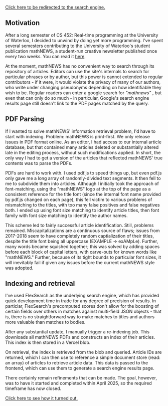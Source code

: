 [Click here to be redirected to the search engine.](https://mathnews-search.river-stanley.me/)

## Motivation

After a long semester of CS 452: Real-time programming at the University of Waterloo, I decided to unwind by doing yet more programming. I've spent several semesters contributing to the University of Waterloo's student publication mathNEWS, a student-run creative newsletter published once every two weeks. You can read it [here](https://mathnews.uwaterloo.ca/).

At the moment, mathNEWS has no convenient way to search through its repository of articles. Editors can use the site's internals to search for particular phrases or by author, but this power is cannot extended to regular contributors - if it were, it would violate the privacy of many of our authors, who write under changing pseudonyms depending on how identifiable they wish to be. Regular readers can enter a google search for _"mathnews" <query here>_, but even that can only do so much - in particular, Google's search engine results page still doesn't link to the PDF pages matched by the query.

## PDF Parsing

If I wanted to solve mathNEWS' information retrieval problem, I'd have to start with indexing. Problem: mathNEWS is print-first. We only release issues in PDF format online. As an editor, I had access to our internal article database, but that contained many articles deleted or substantially altered late in the editing process, without such modifications applied. In short, the only way I had to get a version of the articles that reflected mathNEWS' true contents was to parse the PDFs.

PDFs are hard to work with. I used pdf.js to speed things up, but even pdf.js only gave me a long array of randomly-divided text segments. It then fell to me to subdivide them into articles. Although I initially took the approach of font-matching, using the "mathNEWS" logo at the top of the page as a consistent reference for the title font (since the internal font name provided by pdf.js changed on each page), this fell victim to various problems of mismatching to the titles, with too many false positives and false negatives both. I ended up using font size matching to identify article titles, then font family with font size matching to identify the author names.

This scheme led to fairly successful article identification. Still, problems remained. Miscapitalizations are a continuous source of flaws; issues from 2017-2018 seem to have completely random captialization of their titles, despite the title font being all uppercase (EXAMPLE -> exAMpLe). Further, many words became squished together; this was solved by adding spaces before each block of capital letters, with carve-outs for known words like "mathNEWS." Further, because of its tight bounds to particular font sizes, it will inevitably fail if given any issues before the current mathNEWS style was adopted.

## Indexing and retrieval

I've used FlexSearch as the underlying search engine, which has provided quick development time in trade for any degree of precision of results. In particlar, FlexSearch's precomputed scores don't allow for the boosting of certain fields over others in matches against multi-field JSON objects - that is, there is no straightforward way to make matches to titles and authors more valuable than matches to bodies. 

After any substantial update, I manually trigger a re-indexing job. This downloads all mathNEWS PDFs and constructs an index of their articles. This index is then stored in a Vercel blob.

On retrieval, the index is retrieved from the blob and queried. Article IDs are returned, which I can then use to reference a simple document store (read: an array) of articles to retrieve article data. This data is passed to the frontend, which can use them to generate a search engine results page.

There certainly remain refinements that can be made. The goal, however, was to have it started and completed within April 2025, so the required timeframe has now closed.

[Click here to see how it turned out.](https://mathnews-search.river-stanley.me/)
